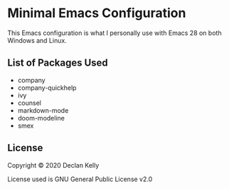 # Minimal Emacs Configuration

This Emacs configuration is what I personally use with Emacs 28 on both Windows and Linux.

## List of Packages Used
- company
- company-quickhelp
- ivy
- counsel
- markdown-mode
- doom-modeline
- smex

## License

Copyright &copy; 2020 Declan Kelly

License used is GNU General Public License v2.0
